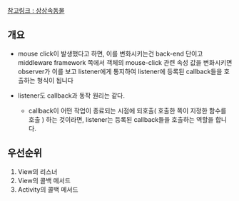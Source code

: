 [참고링크 : 상상속동물](http://www.todayhumor.co.kr/board/view.php?table=programmer&no=11661)

개요
---
* mouse click이 발생했다고 하면, 이를 변화시키는건 back-end 단이고
middleware framework 쪽에서 객체의 mouse-click 관련 속성 값을 변화시키면
observer가 이를 보고 listener에게 통지하여
listener에 등록된 callback들을 호출하는 형식이 됩니다

* listener도 callback과 동작 원리는 같다.
  * callback이 어떤 작업이 종료되는 시점에 되호출( 호출한 쪽이 지정한 함수를 호출 ) 하는 것이라면,
listener는 등록된 callback들을 호출하는 역할을 합니다.


우선순위
---
1. View의 리스너
2. View의 콜백 메서드
3. Activity의 콜백 메서드

 
